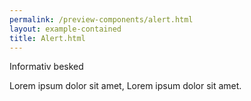 ```yaml
--- 
permalink: /preview-components/alert.html
layout: example-contained 
title: Alert.html
---
```

<div class="alert alert-info">
    <div class="alert-body">
        <p class="alert-heading">Informativ besked</p>
        <p class="alert-text">Lorem ipsum dolor sit amet, Lorem ipsum dolor
            sit amet.</p>
    </div>
</div>